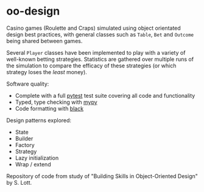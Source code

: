 # oo-design

Casino games (Roulette and Craps) simulated using object orientated design best practices, with general classes such as `Table`, `Bet` and `Outcome` being shared between games. 

Several `Player` classes have been implemented to play with a variety of well-known betting strategies. Statistics are gathered over multiple runs of the simulation to compare the efficacy of these strategies (or which strategy loses the _least_ money).

Software quality:
- Complete with a full [pytest](https://docs.pytest.org/en/6.2.x/) test suite covering all code and functionality
- Typed, type checking with [mypy](https://github.com/python/mypy)
- Code formatting with [black](https://github.com/psf/black)

Design patterns explored:
- State
- Builder
- Factory
- Strategy
- Lazy initialization
- Wrap / extend

Repository of code from study of "Building Skills in Object-Oriented Design" by S. Lott.
